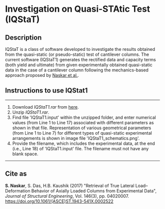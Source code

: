 # Investigation on Quasi-STAtic Test (IQStaT)

## Description
IQStaT is a class of software developed to investigate the results obtained from the quasi-static (or pseudo-static) test of cantilever columns. The current software (IQStaT1) generates the rectified data and capacity terms (both yield and ultimate) from given experimentally obtained quasi-static data in the case of a cantilever column following the mechanics-based approach proposed by <a href="https://doi.org/10.1061/(ASCE)ST.1943-541X.0002522">Naskar et al.</a>.

## Instructions to use IQStat1
---
1. Download *IQStaT1.rar* from <a href="https://github.com/SubhadipN/IQStat/blob/main/IQStaT1.rar">here</a>.
2. Unzip *IQStaT1.rar*.
3. Find file 'IQStaT1.input' within the unzipped folder, and enter numerical values (from Line 1 to Line 17) associated with different parameters as shown in that file. Representation of various geometrical parameters (from Line 1 to Line 7) for different types of quasi-static experimental arrangements is shown in image file 'IQStaT1_schematics.png'.
4. Provide the filename, which includes the experimental data, at the end (i.e., Line 18) of 'IQStaT1.input' file. The filename must not have any blank space. 
---

## Cite as
**S. Naskar**, S. Das, H.B. Kaushik (2017) "Retrieval of True Lateral Load–Deformation Behavior of Axially Loaded Columns from Experimental Data", *Journal of Structural Engineering*, Vol. 146(3), pp. 04020007. <a href="https://doi.org/10.1061/(ASCE)ST.1943-541X.0002522">https://doi.org/10.1061/(ASCE)ST.1943-541X.0002522</a>

